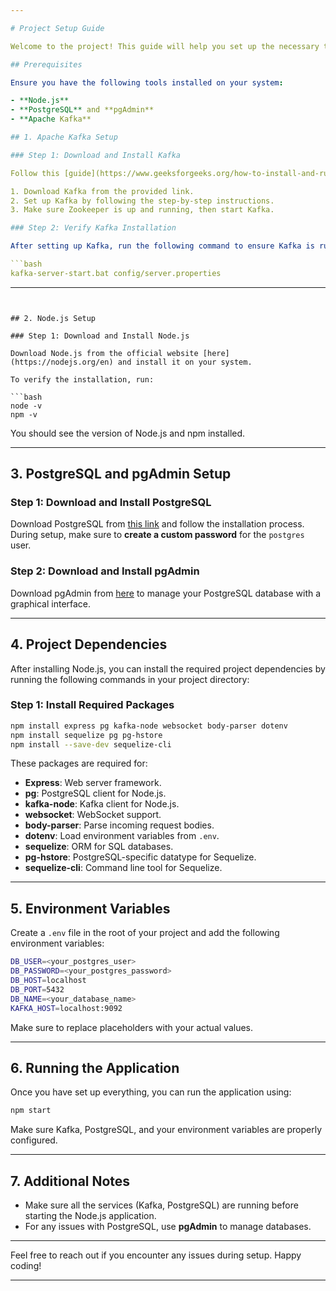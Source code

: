 ```yaml
---

# Project Setup Guide

Welcome to the project! This guide will help you set up the necessary tools and dependencies to get the project running on your local machine. Follow the instructions carefully to ensure everything is properly configured.

## Prerequisites

Ensure you have the following tools installed on your system:

- **Node.js**
- **PostgreSQL** and **pgAdmin**
- **Apache Kafka**

## 1. Apache Kafka Setup

### Step 1: Download and Install Kafka

Follow this [guide](https://www.geeksforgeeks.org/how-to-install-and-run-apache-kafka-on-windows/) to download and install Apache Kafka on your system.

1. Download Kafka from the provided link.
2. Set up Kafka by following the step-by-step instructions.
3. Make sure Zookeeper is up and running, then start Kafka.

### Step 2: Verify Kafka Installation

After setting up Kafka, run the following command to ensure Kafka is running:

```bash
kafka-server-start.bat config/server.properties
```

---
```


## 2. Node.js Setup

### Step 1: Download and Install Node.js

Download Node.js from the official website [here](https://nodejs.org/en) and install it on your system.

To verify the installation, run:

```bash
node -v
npm -v
```

You should see the version of Node.js and npm installed.

---

## 3. PostgreSQL and pgAdmin Setup

### Step 1: Download and Install PostgreSQL

Download PostgreSQL from [this link](https://www.postgresql.org/ftp/pgadmin/pgadmin4/v8.12/windows/) and follow the installation process. During setup, make sure to **create a custom password** for the `postgres` user.

### Step 2: Download and Install pgAdmin

Download pgAdmin from [here](https://www.pgadmin.org/download/) to manage your PostgreSQL database with a graphical interface.

---

## 4. Project Dependencies

After installing Node.js, you can install the required project dependencies by running the following commands in your project directory:

### Step 1: Install Required Packages

```bash
npm install express pg kafka-node websocket body-parser dotenv
npm install sequelize pg pg-hstore
npm install --save-dev sequelize-cli
```

These packages are required for:

- **Express**: Web server framework.
- **pg**: PostgreSQL client for Node.js.
- **kafka-node**: Kafka client for Node.js.
- **websocket**: WebSocket support.
- **body-parser**: Parse incoming request bodies.
- **dotenv**: Load environment variables from `.env`.
- **sequelize**: ORM for SQL databases.
- **pg-hstore**: PostgreSQL-specific datatype for Sequelize.
- **sequelize-cli**: Command line tool for Sequelize.

---

## 5. Environment Variables

Create a `.env` file in the root of your project and add the following environment variables:

```bash
DB_USER=<your_postgres_user>
DB_PASSWORD=<your_postgres_password>
DB_HOST=localhost
DB_PORT=5432
DB_NAME=<your_database_name>
KAFKA_HOST=localhost:9092
```

Make sure to replace placeholders with your actual values.

---

## 6. Running the Application

Once you have set up everything, you can run the application using:

```bash
npm start
```

Make sure Kafka, PostgreSQL, and your environment variables are properly configured.

---

## 7. Additional Notes

- Make sure all the services (Kafka, PostgreSQL) are running before starting the Node.js application.
- For any issues with PostgreSQL, use **pgAdmin** to manage databases.

---

Feel free to reach out if you encounter any issues during setup. Happy coding!

---
